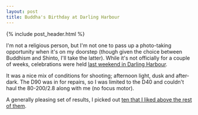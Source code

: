 ```yaml
---
layout: post
title: Buddha's Birthday at Darling Harbour
---
```


{% include post_header.html %}

I'm not a religious person, but I'm not one to pass up a photo-taking opportunity when it's on my doorstep (though given the choice between Buddhism and Shinto, I'll take the latter). While it's not officially for a couple of weeks, celebrations were held [last weekend in Darling Harbour](http://www.nantien.org.au/en/news/News_View.asp?NewsID=264).

It was a nice mix of conditions for shooting; afternoon light, dusk and after-dark. The D90 was in for repairs, so I was limited to the D40 and couldn't haul the 80-200/2.8 along with me (no focus motor).

A generally pleasing set of results, I picked out [ten that I liked above the rest of them](http://furinkan.meidokon.net/img/20100508_buddha_birthday/).
